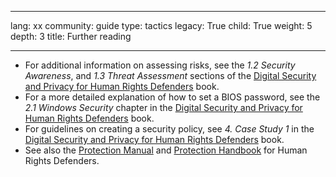 

---

lang: xx
community: guide
type: tactics
legacy: True
child: True
weight: 5
depth: 3
title: Further reading

---

- For additional information on assessing risks, see the *1.2 Security Awareness*, and *1.3 Threat Assessment* sections of the [Digital Security and Privacy for Human Rights Defenders](http://www.frontlinedefenders.org/esecman) book.	
- For a more detailed explanation of how to set a BIOS 	password, see the *2.1 Windows Security* chapter in the [Digital Security and Privacy for Human Rights Defenders](http://www.frontlinedefenders.org/esecman) book.	
- For guidelines on creating a security policy, see *4. Case Study 1* in the [Digital Security and Privacy for Human Rights Defenders](http://www.frontlinedefenders.org/esecman) book. 
- See also the [Protection Manual](http://www.frontlinedefenders.org/manuals/protection) and [Protection Handbook](http://www.frontlinedefenders.org/security-training) for Human Rights Defenders.


